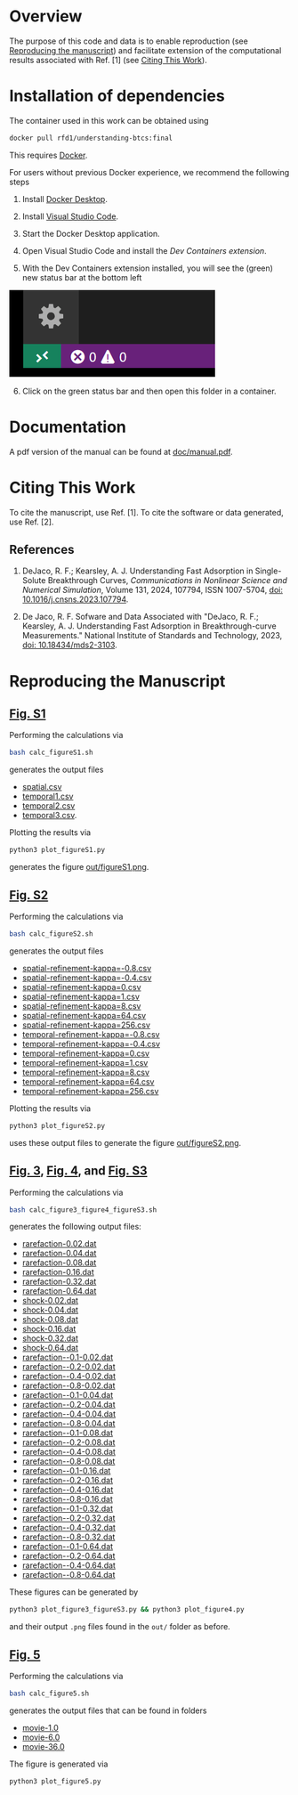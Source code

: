 # Overview

The purpose of this code and data is to enable reproduction (see [Reproducing the manuscript](#reproducing-the-manuscript))
and facilitate extension of the computational
results associated with Ref. [1]
(see [Citing This Work](#citing-this-work)).


# Installation of dependencies

The container used in this work can be obtained using

```bash
docker pull rfd1/understanding-btcs:final
```

This requires [Docker](https://www.docker.com).

For users without previous Docker experience, we recommend the following steps

1. Install [Docker Desktop](https://www.docker.com/products/docker-desktop).

2. Install [Visual Studio Code](https://code.visualstudio.com).

3. Start the Docker Desktop application.

4. Open Visual Studio Code and install the *Dev Containers extension*.

5. With the Dev Containers extension installed, you will see the (green) new status bar at the bottom left 

![](doc/remote-status-bar.png)

6. Click on the green status bar and then open this folder in a container.

# Documentation
A pdf version of the manual can be found at [doc/manual.pdf](doc/manual.pdf).

# Citing This Work

To cite the manuscript, use Ref. [1]. To cite the software or data generated, use Ref. [2].

## References

  1. DeJaco, R. F.; Kearsley, A. J. Understanding Fast Adsorption in Single-Solute Breakthrough Curves, *Communications in Nonlinear Science and Numerical Simulation*, Volume 131, 2024, 107794, ISSN 1007-5704, [doi: 10.1016/j.cnsns.2023.107794](https://doi.org/10.1016/j.cnsns.2023.107794).

  2. De Jaco, R. F. Sofware and Data Associated with "DeJaco, R. F.; Kearsley, A. J. Understanding Fast Adsorption in Breakthrough-curve Measurements." National Institute of Standards and Technology, 2023, [doi: 10.18434/mds2-3103](https://doi.org/10.18434/mds2-3103).

# Reproducing the Manuscript

## [Fig. S1](out/figureS1.png)
Performing the calculations via
```bash
bash calc_figureS1.sh
```
generates the output files

*  [spatial.csv](out/spatial.csv)
*  [temporal1.csv](out/temporal1.csv)
*  [temporal2.csv](out/temporal2.csv)
*  [temporal3.csv](out/temporal3.csv).

Plotting the results via
```bash
python3 plot_figureS1.py
```
generates the figure [out/figureS1.png](out/figureS1.png).

## [Fig. S2](out/figureS2.png)
Performing the calculations via
```bash
bash calc_figureS2.sh
```
generates the output files

*  [spatial-refinement-kappa=-0.8.csv](out/spatial-refinement-theta=0.5-kappa=-0.8-e=1.csv)
*  [spatial-refinement-kappa=-0.4.csv](out/spatial-refinement-theta=0.5-kappa=-0.4-e=1.csv)
*  [spatial-refinement-kappa=0.csv](out/spatial-refinement-theta=0.5-kappa=0-e=1.csv)
*  [spatial-refinement-kappa=1.csv](out/spatial-refinement-theta=0.5-kappa=1-e=1.csv)
*  [spatial-refinement-kappa=8.csv](out/spatial-refinement-theta=0.5-kappa=8-e=1.csv)
*  [spatial-refinement-kappa=64.csv](out/spatial-refinement-theta=0.5-kappa=64-e=1.csv)
*  [spatial-refinement-kappa=256.csv](out/spatial-refinement-theta=0.5-kappa=256-e=1.csv)
*  [temporal-refinement-kappa=-0.8.csv](out/temporal-refinement-theta=0.5-kappa=-0.8-e=1.csv)
*  [temporal-refinement-kappa=-0.4.csv](out/temporal-refinement-theta=0.5-kappa=-0.4-e=1.csv)
*  [temporal-refinement-kappa=0.csv](out/temporal-refinement-theta=0.5-kappa=0-e=1.csv)
*  [temporal-refinement-kappa=1.csv](out/temporal-refinement-theta=0.5-kappa=1-e=1.csv) 
*  [temporal-refinement-kappa=8.csv](out/temporal-refinement-theta=0.5-kappa=8-e=1.csv)
*  [temporal-refinement-kappa=64.csv](out/temporal-refinement-theta=0.5-kappa=64-e=1.csv)
*  [temporal-refinement-kappa=256.csv](out/temporal-refinement-theta=0.5-kappa=256-e=1.csv)

Plotting the results via
```bash
python3 plot_figureS2.py
```
uses these output files to generate the figure [out/figureS2.png](out/figureS2.png).

## [Fig. 3](out/figure3.png), [Fig. 4](out/figure4.png), and [Fig. S3](out/figureS3.png)

Performing the calculations via
```bash
bash calc_figure3_figure4_figureS3.sh
```
generates the following output files:
*  [rarefaction-0.02.dat](out/rarefaction-0.02.dat) 
*  [rarefaction-0.04.dat](out/rarefaction-0.04.dat) 
*  [rarefaction-0.08.dat](out/rarefaction-0.08.dat) 
*  [rarefaction-0.16.dat](out/rarefaction-0.16.dat) 
*  [rarefaction-0.32.dat](out/rarefaction-0.32.dat) 
*  [rarefaction-0.64.dat](out/rarefaction-0.64.dat) 
*  [shock-0.02.dat](out/shock-0.02.dat) 
*  [shock-0.04.dat](out/shock-0.04.dat) 
*  [shock-0.08.dat](out/shock-0.08.dat) 
*  [shock-0.16.dat](out/shock-0.16.dat) 
*  [shock-0.32.dat](out/shock-0.32.dat) 
*  [shock-0.64.dat](out/shock-0.64.dat) 
*  [rarefaction--0.1-0.02.dat](out/rarefaction--0.1-0.02.dat) 
*  [rarefaction--0.2-0.02.dat](out/rarefaction--0.2-0.02.dat) 
*  [rarefaction--0.4-0.02.dat](out/rarefaction--0.4-0.02.dat) 
*  [rarefaction--0.8-0.02.dat](out/rarefaction--0.8-0.02.dat) 
*  [rarefaction--0.1-0.04.dat](out/rarefaction--0.1-0.04.dat) 
*  [rarefaction--0.2-0.04.dat](out/rarefaction--0.2-0.04.dat) 
*  [rarefaction--0.4-0.04.dat](out/rarefaction--0.4-0.04.dat) 
*  [rarefaction--0.8-0.04.dat](out/rarefaction--0.8-0.04.dat) 
*  [rarefaction--0.1-0.08.dat](out/rarefaction--0.1-0.08.dat) 
*  [rarefaction--0.2-0.08.dat](out/rarefaction--0.2-0.08.dat) 
*  [rarefaction--0.4-0.08.dat](out/rarefaction--0.4-0.08.dat) 
*  [rarefaction--0.8-0.08.dat](out/rarefaction--0.8-0.08.dat) 
*  [rarefaction--0.1-0.16.dat](out/rarefaction--0.1-0.16.dat) 
*  [rarefaction--0.2-0.16.dat](out/rarefaction--0.2-0.16.dat) 
*  [rarefaction--0.4-0.16.dat](out/rarefaction--0.4-0.16.dat) 
*  [rarefaction--0.8-0.16.dat](out/rarefaction--0.8-0.16.dat) 
*  [rarefaction--0.1-0.32.dat](out/rarefaction--0.1-0.32.dat) 
*  [rarefaction--0.2-0.32.dat](out/rarefaction--0.2-0.32.dat) 
*  [rarefaction--0.4-0.32.dat](out/rarefaction--0.4-0.32.dat) 
*  [rarefaction--0.8-0.32.dat](out/rarefaction--0.8-0.32.dat) 
*  [rarefaction--0.1-0.64.dat](out/rarefaction--0.1-0.64.dat) 
*  [rarefaction--0.2-0.64.dat](out/rarefaction--0.2-0.64.dat) 
*  [rarefaction--0.4-0.64.dat](out/rarefaction--0.4-0.64.dat) 
*  [rarefaction--0.8-0.64.dat](out/rarefaction--0.8-0.64.dat) 

These figures can be generated by
```bash
python3 plot_figure3_figureS3.py && python3 plot_figure4.py
```
and their output ```.png``` files found in the ```out/``` folder as before.

## [Fig. 5](out/figure5.png)
Performing the calculations via
```bash
bash calc_figure5.sh
```
generates the output files that can be found in folders

* [movie-1.0](out/movie-1.0/)
* [movie-6.0](out/movie-6.0/)
* [movie-36.0](out/movie-36.0/)

The figure is generated via
```bash
python3 plot_figure5.py
```

